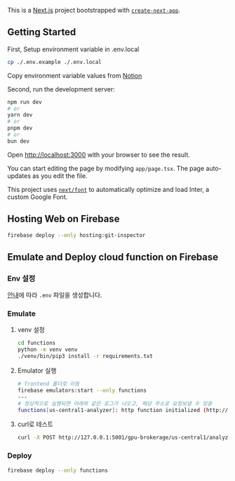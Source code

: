 This is a [Next.js](https://nextjs.org/) project bootstrapped with [`create-next-app`](https://github.com/vercel/next.js/tree/canary/packages/create-next-app).

## Getting Started

First, Setup environment variable in .env.local

```bash
cp ./.env.example ./.env.local
```

Copy environment variable values from [Notion](https://www.notion.so/dudaji/2024-07-08-Gemini-API-Developer-competition-b45d57ce7e934f1c8748db9f5450ca58?pvs=4#e7d975f39ba54bf590d159d7501da987)

Second, run the development server:

```bash
npm run dev
# or
yarn dev
# or
pnpm dev
# or
bun dev
```

Open [http://localhost:3000](http://localhost:3000) with your browser to see the result.

You can start editing the page by modifying `app/page.tsx`. The page auto-updates as you edit the file.

This project uses [`next/font`](https://nextjs.org/docs/basic-features/font-optimization) to automatically optimize and load Inter, a custom Google Font.

## Hosting Web on Firebase

```bash
firebase deploy --only hosting:git-inspector
```

## Emulate and Deploy cloud function on Firebase
### Env 설정
[안내](https://www.notion.so/dudaji/2024-07-08-Gemini-API-Developer-competition-b45d57ce7e934f1c8748db9f5450ca58?pvs=4#3924a8550b9d4e8fbb5e41d91789abdb)에 따라 `.env` 파일을 생성합니다.
### Emulate
1. venv 설정
    ```bash
    cd functions
    python -m venv venv
    ./venv/bin/pip3 install -r requirements.txt
    ```
1. Emulator 실행

    ```bash
    # frontend 폴더로 이동
    firebase emulators:start --only functions
    ---
    # 정상적으로 실행되면 아래와 같은 로그가 나오고, 해당 주소로 요청보낼 수 있음
    functions[us-central1-analyzer]: http function initialized (http://127.0.0.1:5001/gpu-brokerage/us-central1/analyzer).
    ```
1. curl로 테스트
    ```bash
    curl -X POST http://127.0.0.1:5001/gpu-brokerage/us-central1/analyzer -d '{"repoUrl": "https://github.com/rjwharry/coin-dashboard.git", "branchName": "main", "directory": ""}' -H "Content-Type: application/json" | jq
    ```
### Deploy
```bash
firebase deploy --only functions
```